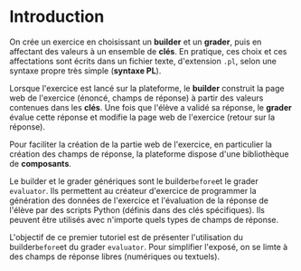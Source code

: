 # Introduction

On crée un exercice en choisissant un **builder** et un **grader**, puis en affectant des valeurs à un ensemble de **clés**. En pratique, ces choix et ces affectations sont écrits dans un fichier texte, d'extension `.pl`, selon une syntaxe propre très simple (**syntaxe PL**).

Lorsque l'exercice est lancé sur la plateforme, le **builder** construit la page web de l'exercice (énoncé, champs de réponse) à partir des valeurs contenues dans les **clés**. Une fois que l'élève a validé sa réponse, le **grader** évalue cette réponse et modifie la page web de l'exercice (retour sur la réponse).

Pour faciliter la création de la partie web de l'exercice, en particulier la création des champs de réponse, la plateforme dispose d'une bibliothèque de **composants**.

Le builder et le grader génériques sont le builder`before`et le grader `evaluator`. Ils permettent au créateur d'exercice de programmer la génération des données de l'exercice et l'évaluation de la réponse de l'élève par des scripts Python (définis dans des clés spécifiques). Ils peuvent être utilisés avec n'importe quels types de champs de réponse.

L'objectif de ce premier tutoriel est de présenter l'utilisation du builder`before`et du grader `evaluator`. Pour simplifier l'exposé, on se limte à des champs de réponse libres (numériques ou textuels).

